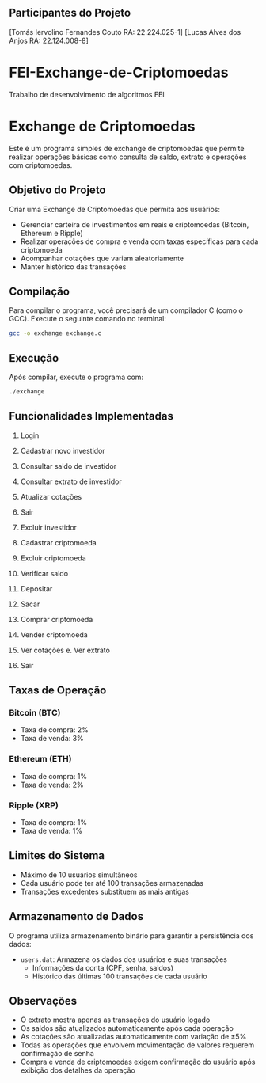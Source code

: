 ## Participantes do Projeto

[Tomás Iervolino Fernandes Couto RA: 22.224.025-1] 
[Lucas Alves dos Anjos RA: 22.124.008-8]

# FEI-Exchange-de-Criptomoedas
Trabalho de desenvolvimento de algoritmos FEI
# Exchange de Criptomoedas

Este é um programa simples de exchange de criptomoedas que permite realizar operações básicas como consulta de saldo, extrato e operações com criptomoedas.

## Objetivo do Projeto

Criar uma Exchange de Criptomoedas que permita aos usuários:
- Gerenciar carteira de investimentos em reais e criptomoedas (Bitcoin, Ethereum e Ripple)
- Realizar operações de compra e venda com taxas específicas para cada criptomoeda
- Acompanhar cotações que variam aleatoriamente
- Manter histórico das transações

## Compilação

Para compilar o programa, você precisará de um compilador C (como o GCC). Execute o seguinte comando no terminal:

```bash
gcc -o exchange exchange.c
```

## Execução

Após compilar, execute o programa com:

```bash
./exchange
```

## Funcionalidades Implementadas

1. Login
2. Cadastrar novo investidor
3. Consultar saldo de investidor
4. Consultar extrato de investidor
5. Atualizar cotações
0. Sair

1. Excluir investidor
2. Cadastrar criptomoeda
3. Excluir criptomoeda
4. Verificar saldo
5. Depositar
6. Sacar
7. Comprar criptomoeda
8. Vender criptomoeda
9. Ver cotações
e. Ver extrato
0. Sair

## Taxas de Operação

### Bitcoin (BTC)
- Taxa de compra: 2%
- Taxa de venda: 3%

### Ethereum (ETH)
- Taxa de compra: 1%
- Taxa de venda: 2%

### Ripple (XRP)
- Taxa de compra: 1%
- Taxa de venda: 1%

## Limites do Sistema

- Máximo de 10 usuários simultâneos
- Cada usuário pode ter até 100 transações armazenadas
- Transações excedentes substituem as mais antigas

## Armazenamento de Dados

O programa utiliza armazenamento binário para garantir a persistência dos dados:
- `users.dat`: Armazena os dados dos usuários e suas transações
  - Informações da conta (CPF, senha, saldos)
  - Histórico das últimas 100 transações de cada usuário

## Observações

- O extrato mostra apenas as transações do usuário logado
- Os saldos são atualizados automaticamente após cada operação
- As cotações são atualizadas automaticamente com variação de ±5%
- Todas as operações que envolvem movimentação de valores requerem confirmação de senha
- Compra e venda de criptomoedas exigem confirmação do usuário após exibição dos detalhes da operação
